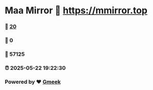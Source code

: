 # Maa Mirror :link: https://mmirror.top 
### :page_facing_up: [20](https://mmirror.top/tag.html) 
### :speech_balloon: 0 
### :hibiscus: 57125 
### :alarm_clock: 2025-05-22 19:22:30 
### Powered by :heart: [Gmeek](https://github.com/Meekdai/Gmeek)
